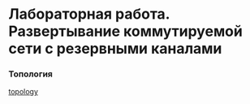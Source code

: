 # Лабораторная работа. Развертывание коммутируемой сети с резервными каналами

### Топология

[topology](topology_stp.png)
